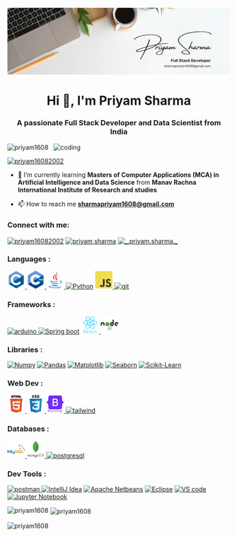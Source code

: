 ![logo](https://github.com/priyam1608/priyam1608/blob/main/20230919_134514_0000.png)

<h1 align="center">Hi 👋, I'm Priyam Sharma</h1>
<h3 align="center">A passionate Full Stack Developer and Data Scientist from India</h3>

<img align="right" alt="coding" width="400" src="https://user-images.githubusercontent.com/74038190/212749171-b84692a8-2b04-4e3b-93ca-ac14705da224.gif">

<p align="left"> <img src="https://komarev.com/ghpvc/?username=priyam1608&label=Profile%20views&color=0e75b6&style=flat" alt="priyam1608" /> </p>

<p align="left"> <a href="https://www.instagram.com/_.priyam.sharma._/#" target="blank"><img src="https://img.shields.io/twitter/follow/priyam16082002?logo=twitter&style=for-the-badge" alt="priyam16082002" /></a> </p>

- 🌱 I’m currently learning **Masters of Computer Applications (MCA) in Artificial Intelligence and Data Science** from **Manav Rachna International Institute of Research and studies** 

- 📫 How to reach me **sharmapriyam1608@gmail.com**

<h3 align="left">Connect with me:</h3>
<p align="left">
<a href="https://twitter.com/priyam16082002" target="blank"><img align="center" src="https://raw.githubusercontent.com/rahuldkjain/github-profile-readme-generator/master/src/images/icons/Social/twitter.svg" alt="priyam16082002" height="30" width="40" /></a>
<a href="https://linkedin.com/in/priyam sharma" target="blank"><img align="center" src="https://raw.githubusercontent.com/rahuldkjain/github-profile-readme-generator/master/src/images/icons/Social/linked-in-alt.svg" alt="priyam sharma" height="30" width="40" /></a>
<a href="https://instagram.com/_.priyam.sharma._" target="blank"><img align="center" src="https://raw.githubusercontent.com/rahuldkjain/github-profile-readme-generator/master/src/images/icons/Social/instagram.svg" alt="_.priyam.sharma._" height="30" width="40" /></a>
</p>

<h3 align="left">Languages :</h3>
<p align="left"> 
  <a href="https://www.cprogramming.com/" target="_blank" rel="noreferrer"> <img src="https://raw.githubusercontent.com/devicons/devicon/master/icons/c/c-original.svg" alt="c" width="40" height="40" /> </a> 
  <a href="https://www.w3schools.com/cpp/" target="_blank" rel="noreferrer"> <img src="https://raw.githubusercontent.com/devicons/devicon/master/icons/cplusplus/cplusplus-original.svg" alt="cplusplus" width="40" height="40" /> </a> 
  <a href="https://www.java.com" target="_blank" rel="noreferrer"> <img src="https://raw.githubusercontent.com/devicons/devicon/master/icons/java/java-original.svg" alt="java" width="40" height="40" /> </a> 
  <a href="https://www.python.org/" target="_blank" rel="noreferrer"> <img src="https://s3.dualstack.us-east-2.amazonaws.com/pythondotorg-assets/media/community/logos/python-logo-only.png" alt="Python" width="40" height="40" /></a>
  <a href="https://developer.mozilla.org/en-US/docs/Web/JavaScript" target="_blank" rel="noreferrer"> <img src="https://raw.githubusercontent.com/devicons/devicon/master/icons/javascript/javascript-original.svg" alt="javascript" width="40" height="40" /> </a>
  <a href="https://git-scm.com/" target="_blank" rel="noreferrer"> <img src="https://www.vectorlogo.zone/logos/git-scm/git-scm-icon.svg" alt="git" width="40"/> </a> 
  
<h3 align="left">Frameworks :</h3>
  <a href="https://www.arduino.cc/" target="_blank" rel="noreferrer"> <img src="https://cdn.worldvectorlogo.com/logos/arduino-1.svg" alt="arduino" width="40" height="40" /> </a>
  <a href="https://spring.io/projects/spring-boot" target="_blank" rel="noreferrer"> <img src="https://spring.io/img/projects/spring-boot.svg" alt="Spring boot" width="40" height="40" /></a>
  <a href="https://reactjs.org/" target="_blank" rel="noreferrer"> <img src="https://raw.githubusercontent.com/devicons/devicon/master/icons/react/react-original-wordmark.svg" alt="react" width="40" height="40" /> </a> 
  <a href="https://nodejs.org" target="_blank" rel="noreferrer"> <img src="https://raw.githubusercontent.com/devicons/devicon/master/icons/nodejs/nodejs-original-wordmark.svg" alt="nodejs" width="40" height="40" /> </a> 

<h3 align="left">Libraries :</h3>
  <a href="https://numpy.org/" target="_blank" rel="noreferrer"> <img src="https://numpy.org/images/logo.svg" alt="Numpy" width="40" height="40" /></a>
  <a href="https://pandas.pydata.org/" target="_blank" rel="noreferrer"> <img src="https://pandas.pydata.org/static/img/pandas_mark_white.svg" alt="Pandas" width="40" height="40" /></a>
  <a href="https://matplotlib.org/" target="_blank" rel="noreferrer"> <img src="https://matplotlib.org/stable/_static/logo_dark.svg" alt="Matplotlib" width="40" height="40" /></a>
  <a href="https://seaborn.pydata.org/" target="_blank" rel="noreferrer"> <img src="https://seaborn.pydata.org/_static/logo-wide-lightbg.svg" alt="Seaborn" width="40" height="40" /></a>
  <a href="https://scikit-learn.org/stable/" target="_blank" rel="noreferrer"> <img src="https://scikit-learn.org/stable/_static/scikit-learn-logo-small.png" alt="Scikit-Learn" height="40" /></a>

<h3 align="left">Web Dev :</h3>
  <a href="https://www.w3.org/html/" target="_blank" rel="noreferrer"> <img src="https://raw.githubusercontent.com/devicons/devicon/master/icons/html5/html5-original-wordmark.svg" alt="html5" width="40" height="40" /> </a> 
  <a href="https://www.w3schools.com/css/" target="_blank" rel="noreferrer"> <img src="https://raw.githubusercontent.com/devicons/devicon/master/icons/css3/css3-original-wordmark.svg" alt="css3" width="40" height="40" /> </a> 
  <a href="https://getbootstrap.com" target="_blank" rel="noreferrer"> <img src="https://raw.githubusercontent.com/devicons/devicon/master/icons/bootstrap/bootstrap-plain-wordmark.svg" alt="bootstrap" width="40" height="40" /> </a> 
  <a href="https://tailwindcss.com/" target="_blank" rel="noreferrer"> <img src="https://www.vectorlogo.zone/logos/tailwindcss/tailwindcss-icon.svg" alt="tailwind" width="40" height="40" /> </a> 

<h3 align="left">Databases :</h3>
  <a href="https://www.mysql.com/" target="_blank" rel="noreferrer"> <img src="https://raw.githubusercontent.com/devicons/devicon/master/icons/mysql/mysql-original-wordmark.svg" alt="mysql" width="40" height="40" /> </a> 
  <a href="https://www.mongodb.com/" target="_blank" rel="noreferrer"> <img src="https://raw.githubusercontent.com/devicons/devicon/master/icons/mongodb/mongodb-original-wordmark.svg" alt="mongodb" width="40" height="40" /> </a> 
  <a href="https://www.postgresql.org/" target="_blank" rel="noreferrer"> <img src="https://www.postgresql.org/media/img/about/press/elephant.png" alt="postgresql" width="40" height="40" /> </a> 

<h3 align="left">Dev Tools :</h3>
  <a href="https://postman.com" target="_blank" rel="noreferrer"> <img src="https://www.vectorlogo.zone/logos/getpostman/getpostman-icon.svg" alt="postman" width="40" height="40" /> </a> 
  <a href="https://www.jetbrains.com/idea/" target="_blank" rel="noreferrer"> <img src="https://encrypted-tbn3.gstatic.com/images?q=tbn:ANd9GcRnWW6aAchn9qLwIlBxOzgRtd48fkSUTug1WQR2v5tfe5IFtdMLwfC2lHh5VEBe_3d8kVeoXPSFWra5ERo3IOgfNJ6rnYkqRZ5i2dq9Wg" alt="IntelliJ Idea" width="40" height="40" /></a>
  <a href="https://netbeans.apache.org/front/main/index.html" target="_blank" rel="noreferrer"> <img src="https://netbeans.apache.org/_/images/apache-netbeans.svg" alt="Apache Netbeans" width="40" height="40" /></a>
  <a href="https://eclipseide.org/" target="_blank" rel="noreferrer"> <img src="https://eclipseide.org/images/logo/eclipse-ide-logo-white.svg" alt="Eclipse" width="40" height="40" /></a>
  <a href="https://code.visualstudio.com/" target="_blank" rel="noreferrer"> <img src="https://code.visualstudio.com/assets/images/code-stable.png" alt="VS code" width="40" height="40" /></a>
  <a href="https://jupyter.org/" target="_blank" rel="noreferrer"> <img src="https://jupyter.org/assets/homepage/main-logo.svg" alt="Jupyter Notebook" width="40" height="40" /></a>
</p>

<p><img align="left" src="https://github-readme-stats.vercel.app/api/top-langs?username=priyam1608&show_icons=true&locale=en&layout=compact" alt="priyam1608" /></p>

<p>&nbsp;<img align="center" src="https://github-readme-stats.vercel.app/api?username=priyam1608&show_icons=true&locale=en" alt="priyam1608" /></p>

<p><img align="center" src="https://github-readme-streak-stats.herokuapp.com/?user=priyam1608&" alt="priyam1608" /></p>
